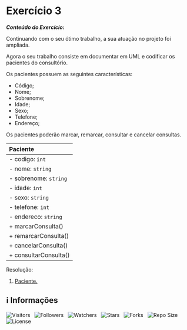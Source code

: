 <!-- Título -->
# Exercício 3

***Conteúdo do Exercício:***

Continuando com o seu ótimo trabalho, a sua atuação no projeto foi ampliada.

Agora o seu trabalho consiste em documentar em UML e codificar os pacientes do consultório.

Os pacientes possuem as seguintes características:

* Código;
* Nome;
* Sobrenome;
* Idade;
* Sexo;
* Telefone;
* Endereço;

Os pacientes poderão marcar, remarcar, consultar e cancelar consultas.

| Paciente |
| :--------|
| - codigo: `int` |
| - nome: `string` |
| - sobrenome: `string` |
| - idade: `int` |
| - sexo: `string` |
| - telefone: `int` |
| - endereco: `string` |
| + marcarConsulta() |
| + remarcarConsulta() |
| + cancelarConsulta() |
| + consultarConsulta() |

Resolução:

1. [Paciente.](Paciente.java)

<!-- Informações -->
## &#8505; Informações

![Visitors](https://api.visitorbadge.io/api/visitors?path=Devsgeeknerd%2Fcla-exe-3-hor-pra-1-log-ori-obj-com-bas&label=Visitantes&labelColor=%23700070&labelStyle=none&countColor=%23000fff&style=plastic&color=%23ffffff "Total de Visitantes")
&nbsp;
![Followers](https://img.shields.io/github/followers/Devsgeeknerd?style=p&label=Seguidores&labelColor=800080&color=000fff "Total de Seguidores")
&nbsp;
![Watchers](https://img.shields.io/github/watchers/Devsgeeknerd/cla-exe-3-hor-pra-1-log-ori-obj-com-bas?style=p&label=Observadores&labelColor=800080&color=000fff "Total de Observadores")
&nbsp;
![Stars](https://img.shields.io/github/stars/Devsgeeknerd/cla-exe-3-hor-pra-1-log-ori-obj-com-bas?style=p&label=Estrelas&labelColor=800080&color=000fff "Total de Estrelas")
&nbsp;
![Forks](https://img.shields.io/github/forks/Devsgeeknerd/cla-exe-3-hor-pra-1-log-ori-obj-com-bas?style=p&label=Bifurcações&labelColor=800080&color=000fff "Total de Bifurcações")
&nbsp;
![Repo Size](https://img.shields.io/github/repo-size/Devsgeeknerd/cla-exe-3-hor-pra-1-log-ori-obj-com-bas?style=p&label=Tamanho&labelColor=800080&color=000fff "Tamanho do Repositório")
&nbsp;
![License](https://img.shields.io/github/license/Devsgeeknerd/cla-exe-3-hor-pra-1-log-ori-obj-com-bas?style=p&label=Licença&labelColor=800080&color=000fff "Licença do Repositório")

